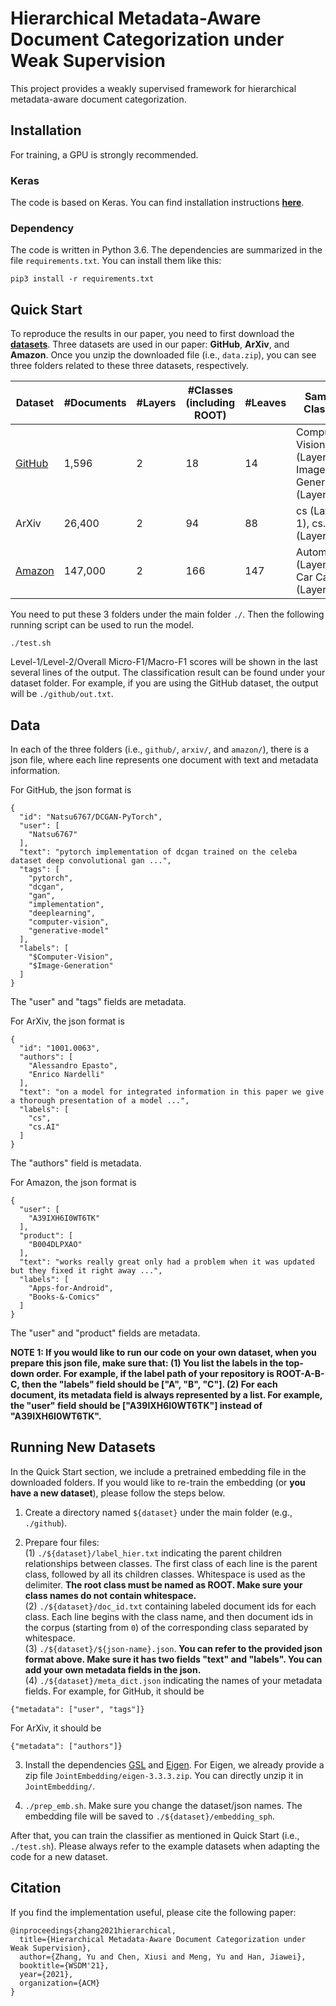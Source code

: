 # Hierarchical Metadata-Aware Document Categorization under Weak Supervision
This project provides a weakly supervised framework for hierarchical metadata-aware document categorization.

## Installation
For training, a GPU is strongly recommended.

### Keras
The code is based on Keras. You can find installation instructions [**here**](https://keras.io/#installation).

### Dependency
The code is written in Python 3.6. The dependencies are summarized in the file ```requirements.txt```. You can install them like this:

```
pip3 install -r requirements.txt
```

## Quick Start
To reproduce the results in our paper, you need to first download the [**datasets**](https://drive.google.com/file/d/170Vm8LywO0jDpwjNnPIzIj2kuCClZ21k/view?usp=sharing). Three datasets are used in our paper: **GitHub**, **ArXiv**, and **Amazon**. Once you unzip the downloaded file (i.e., ```data.zip```), you can see three folders related to these three datasets, respectively. 

| Dataset | #Documents | #Layers | #Classes (including ROOT) | #Leaves | Sample Classes |
| ------- |------------| ------- | ------------------------- | ------- | -------------- |
| [GitHub](https://github.com/yuzhimanhua/HiGitClass)        | 1,596      | 2       | 18                        | 14      | Computer Vision (Layer-1), Image Generation (Layer-2)|
| ArXiv                                                      | 26,400     | 2       | 94                        | 88      | cs (Layer-1), cs.AI (Layer-2)|
| [Amazon](http://jmcauley.ucsd.edu/data/amazon/index.html)  | 147,000    | 2       | 166                       | 147     | Automotive (Layer-1), Car Care (Layer-2)|

You need to put these 3 folders under the main folder ```./```. Then the following running script can be used to run the model.

```
./test.sh
```

Level-1/Level-2/Overall Micro-F1/Macro-F1 scores will be shown in the last several lines of the output. The classification result can be found under your dataset folder. For example, if you are using the GitHub dataset, the output will be ```./github/out.txt```.

## Data
In each of the three folders (i.e., ```github/```, ```arxiv/```, and ```amazon/```), there is a json file, where each line represents one document with text and metadata information.

For GitHub, the json format is
```
{
  "id": "Natsu6767/DCGAN-PyTorch",  
  "user": [
    "Natsu6767"
  ],
  "text": "pytorch implementation of dcgan trained on the celeba dataset deep convolutional gan ...",
  "tags": [
    "pytorch",
    "dcgan",
    "gan",
    "implementation",
    "deeplearning",
    "computer-vision",
    "generative-model"
  ],
  "labels": [
    "$Computer-Vision",
    "$Image-Generation"
  ]
}
```
The "user" and "tags" fields are metadata.

For ArXiv, the json format is
```
{
  "id": "1001.0063",
  "authors": [
    "Alessandro Epasto",
    "Enrico Nardelli"
  ],
  "text": "on a model for integrated information in this paper we give a thorough presentation of a model ...",
  "labels": [
    "cs",
    "cs.AI"
  ]
}
```
The "authors" field is metadata.

For Amazon, the json format is
```
{
  "user": [
    "A39IXH6I0WT6TK"
  ],
  "product": [
    "B004DLPXAO"
  ],
  "text": "works really great only had a problem when it was updated but they fixed it right away ...",
  "labels": [
    "Apps-for-Android",
    "Books-&-Comics"
  ]
}
```
The "user" and "product" fields are metadata.

**NOTE 1: If you would like to run our code on your own dataset, when you prepare this json file, make sure that: (1) You list the labels in the top-down order. For example, if the label path of your repository is ROOT-A-B-C, then the "labels" field should be \["A", "B", "C"\]. (2) For each document, its metadata field is always represented by a list. For example, the "user" field should be \["A39IXH6I0WT6TK"\] instead of "A39IXH6I0WT6TK".**

## Running New Datasets
In the Quick Start section, we include a pretrained embedding file in the downloaded folders. If you would like to re-train the embedding (or **you have a new dataset**), please follow the steps below.

1. Create a directory named ```${dataset}``` under the main folder (e.g., ```./github```).

2. Prepare four files:             
(1) ```./${dataset}/label_hier.txt``` indicating the parent children relationships between classes. The first class of each line is the parent class, followed by all its children classes. Whitespace is used as the delimiter. **The root class must be named as ROOT. Make sure your class names do not contain whitespace.**           
(2) ```./${dataset}/doc_id.txt``` containing labeled document ids for each class. Each line begins with the class name, and then document ids in the corpus (starting from ```0```) of the corresponding class separated by whitespace.           
(3) ```./${dataset}/${json-name}.json```. **You can refer to the provided json format above. Make sure it has two fields "text" and "labels". You can add your own metadata fields in the json.**             
(4) ```./${dataset}/meta_dict.json``` indicating the names of your metadata fields. For example, for GitHub, it should be
```
{"metadata": ["user", "tags"]}
```
For ArXiv, it should be
```
{"metadata": ["authors"]}
```

3. Install the dependencies [GSL](https://www.gnu.org/software/gsl/) and [Eigen](http://eigen.tuxfamily.org/index.php?title=Main_Page). For Eigen, we already provide a zip file ```JointEmbedding/eigen-3.3.3.zip```. You can directly unzip it in ```JointEmbedding/```.

4. ```./prep_emb.sh```. Make sure you change the dataset/json names. The embedding file will be saved to ```./${dataset}/embedding_sph```.

After that, you can train the classifier as mentioned in Quick Start (i.e., ```./test.sh```).
Please always refer to the example datasets when adapting the code for a new dataset.

## Citation
If you find the implementation useful, please cite the following paper:
```
@inproceedings{zhang2021hierarchical,
  title={Hierarchical Metadata-Aware Document Categorization under Weak Supervision},
  author={Zhang, Yu and Chen, Xiusi and Meng, Yu and Han, Jiawei},
  booktitle={WSDM'21},
  year={2021},
  organization={ACM}
}
```
